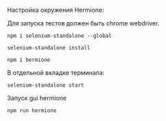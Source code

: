 
Настройка окружения Hermione:  

Для запуска тестов должен быть chrome webdriver.

`npm i selenium-standalone --global`  

`selenium-standalone install`  

`npm i hermione`

В отдельной вкладке терминала:  

`selenium-standalone start`


Запуск gui hermione

`npm run hermione`
   
